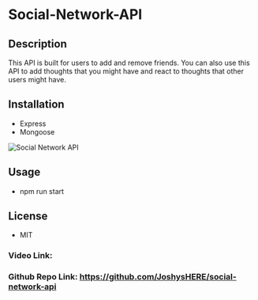 # Social-Network-API

## Description
This API is built for users to add and remove friends. You can also use this API to add thoughts that you might have and react to thoughts that other users might have.
## Installation
- Express
- Mongoose


![Social Network API](https://github.com/JoshysHERE/social-network-api/assets/141682993/87ca0bd1-7c39-44c1-bcde-2278cb89b471)

## Usage
- npm run start
## License
- MIT
### Video Link: 

### Github Repo Link: https://github.com/JoshysHERE/social-network-api